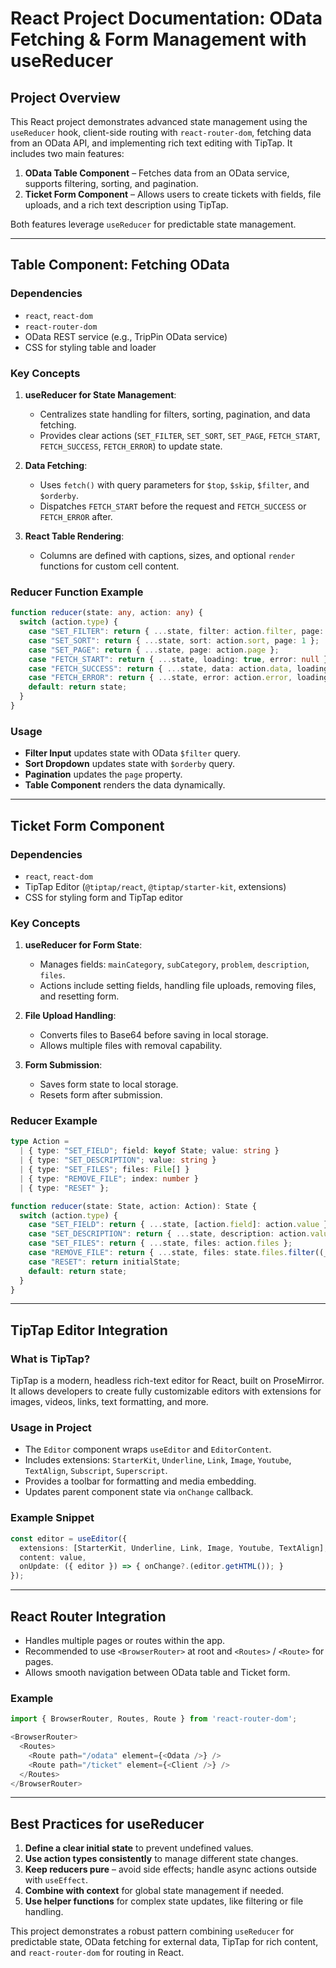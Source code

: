 # React Project Documentation: OData Fetching & Form Management with useReducer

## Project Overview

This React project demonstrates advanced state management using the `useReducer` hook, client-side routing with `react-router-dom`, fetching data from an OData API, and implementing rich text editing with TipTap. It includes two main features:

1. **OData Table Component** – Fetches data from an OData service, supports filtering, sorting, and pagination.
2. **Ticket Form Component** – Allows users to create tickets with fields, file uploads, and a rich text description using TipTap.

Both features leverage `useReducer` for predictable state management.

---

## Table Component: Fetching OData

### Dependencies

* `react`, `react-dom`
* `react-router-dom`
* OData REST service (e.g., TripPin OData service)
* CSS for styling table and loader

### Key Concepts

1. **useReducer for State Management**:

   * Centralizes state handling for filters, sorting, pagination, and data fetching.
   * Provides clear actions (`SET_FILTER`, `SET_SORT`, `SET_PAGE`, `FETCH_START`, `FETCH_SUCCESS`, `FETCH_ERROR`) to update state.

2. **Data Fetching**:

   * Uses `fetch()` with query parameters for `$top`, `$skip`, `$filter`, and `$orderby`.
   * Dispatches `FETCH_START` before the request and `FETCH_SUCCESS` or `FETCH_ERROR` after.

3. **React Table Rendering**:

   * Columns are defined with captions, sizes, and optional `render` functions for custom cell content.

### Reducer Function Example

```ts
function reducer(state: any, action: any) {
  switch (action.type) {
    case "SET_FILTER": return { ...state, filter: action.filter, page: 1 };
    case "SET_SORT": return { ...state, sort: action.sort, page: 1 };
    case "SET_PAGE": return { ...state, page: action.page };
    case "FETCH_START": return { ...state, loading: true, error: null };
    case "FETCH_SUCCESS": return { ...state, data: action.data, loading: false };
    case "FETCH_ERROR": return { ...state, error: action.error, loading: false };
    default: return state;
  }
}
```

### Usage

* **Filter Input** updates state with OData `$filter` query.
* **Sort Dropdown** updates state with `$orderby` query.
* **Pagination** updates the `page` property.
* **Table Component** renders the data dynamically.

---

## Ticket Form Component

### Dependencies

* `react`, `react-dom`
* TipTap Editor (`@tiptap/react`, `@tiptap/starter-kit`, extensions)
* CSS for styling form and TipTap editor

### Key Concepts

1. **useReducer for Form State**:

   * Manages fields: `mainCategory`, `subCategory`, `problem`, `description`, `files`.
   * Actions include setting fields, handling file uploads, removing files, and resetting form.

2. **File Upload Handling**:

   * Converts files to Base64 before saving in local storage.
   * Allows multiple files with removal capability.

3. **Form Submission**:

   * Saves form state to local storage.
   * Resets form after submission.

### Reducer Example

```ts
type Action =
  | { type: "SET_FIELD"; field: keyof State; value: string }
  | { type: "SET_DESCRIPTION"; value: string }
  | { type: "SET_FILES"; files: File[] }
  | { type: "REMOVE_FILE"; index: number }
  | { type: "RESET" };

function reducer(state: State, action: Action): State {
  switch (action.type) {
    case "SET_FIELD": return { ...state, [action.field]: action.value };
    case "SET_DESCRIPTION": return { ...state, description: action.value };
    case "SET_FILES": return { ...state, files: action.files };
    case "REMOVE_FILE": return { ...state, files: state.files.filter((_, i) => i !== action.index) };
    case "RESET": return initialState;
    default: return state;
  }
}
```

---

## TipTap Editor Integration

### What is TipTap?

TipTap is a modern, headless rich-text editor for React, built on ProseMirror. It allows developers to create fully customizable editors with extensions for images, videos, links, text formatting, and more.

### Usage in Project

* The `Editor` component wraps `useEditor` and `EditorContent`.
* Includes extensions: `StarterKit`, `Underline`, `Link`, `Image`, `Youtube`, `TextAlign`, `Subscript`, `Superscript`.
* Provides a toolbar for formatting and media embedding.
* Updates parent component state via `onChange` callback.

### Example Snippet

```ts
const editor = useEditor({
  extensions: [StarterKit, Underline, Link, Image, Youtube, TextAlign],
  content: value,
  onUpdate: ({ editor }) => { onChange?.(editor.getHTML()); }
});
```

---

## React Router Integration

* Handles multiple pages or routes within the app.
* Recommended to use `<BrowserRouter>` at root and `<Routes>` / `<Route>` for pages.
* Allows smooth navigation between OData table and Ticket form.

### Example

```ts
import { BrowserRouter, Routes, Route } from 'react-router-dom';

<BrowserRouter>
  <Routes>
    <Route path="/odata" element={<Odata />} />
    <Route path="/ticket" element={<Client />} />
  </Routes>
</BrowserRouter>
```

---

## Best Practices for useReducer

1. **Define a clear initial state** to prevent undefined values.
2. **Use action types consistently** to manage different state changes.
3. **Keep reducers pure** – avoid side effects; handle async actions outside with `useEffect`.
4. **Combine with context** for global state management if needed.
5. **Use helper functions** for complex state updates, like filtering or file handling.

This project demonstrates a robust pattern combining `useReducer` for predictable state, OData fetching for external data, TipTap for rich content, and `react-router-dom` for routing in React.
